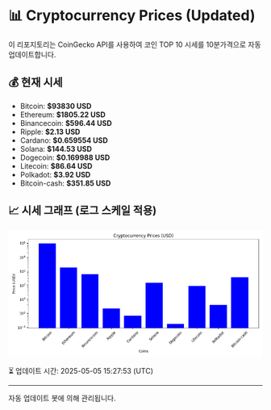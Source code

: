 
# 📊 Cryptocurrency Prices (Updated)

이 리포지토리는 CoinGecko API를 사용하여 코인 TOP 10 시세를 10분가격으로 자동 업데이트합니다.

## 💰 현재 시세
- Bitcoin: **$93830 USD**
- Ethereum: **$1805.22 USD**
- Binancecoin: **$596.44 USD**
- Ripple: **$2.13 USD**
- Cardano: **$0.659554 USD**
- Solana: **$144.53 USD**
- Dogecoin: **$0.169988 USD**
- Litecoin: **$86.64 USD**
- Polkadot: **$3.92 USD**
- Bitcoin-cash: **$351.85 USD**

## 📈 시세 그래프 (로그 스케일 적용)
![Crypto Prices](crypto_prices.png)

⏳ 업데이트 시간: 2025-05-05 15:27:53 (UTC)

---
자동 업데이트 봇에 의해 관리됩니다.
